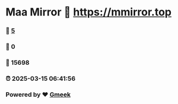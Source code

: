 # Maa Mirror :link: https://mmirror.top 
### :page_facing_up: [5](https://mmirror.top/tag.html) 
### :speech_balloon: 0 
### :hibiscus: 15698 
### :alarm_clock: 2025-03-15 06:41:56 
### Powered by :heart: [Gmeek](https://github.com/Meekdai/Gmeek)
